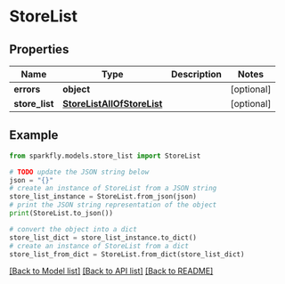# StoreList


## Properties

Name | Type | Description | Notes
------------ | ------------- | ------------- | -------------
**errors** | **object** |  | [optional] 
**store_list** | [**StoreListAllOfStoreList**](StoreListAllOfStoreList.md) |  | [optional] 

## Example

```python
from sparkfly.models.store_list import StoreList

# TODO update the JSON string below
json = "{}"
# create an instance of StoreList from a JSON string
store_list_instance = StoreList.from_json(json)
# print the JSON string representation of the object
print(StoreList.to_json())

# convert the object into a dict
store_list_dict = store_list_instance.to_dict()
# create an instance of StoreList from a dict
store_list_from_dict = StoreList.from_dict(store_list_dict)
```
[[Back to Model list]](../README.md#documentation-for-models) [[Back to API list]](../README.md#documentation-for-api-endpoints) [[Back to README]](../README.md)


